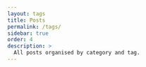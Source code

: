 ```yaml
---
layout: tags
title: Posts
permalink: /tags/
sidebar: true
order: 4
description: >
  All posts organised by category and tag.
---
```

